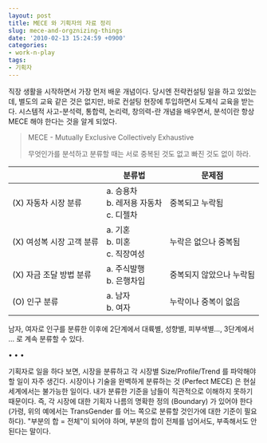 ```yaml
---
layout: post
title: MECE 와 기획자의 자료 정리
slug: mece-and-orgznizing-things
date: '2010-02-13 15:24:59 +0900'
categories:
- work-n-play
tags:
- 기획자
---
```


직장 생활을 시작하면서 가장 먼저 배운 개념이다. 당시엔 전략컨설팅 일을 하고 있었는데, 별도의 교육 같은 것은 없지만, 바로 컨설팅 현장에 투입하면서 도제식 교육을 받는다. 시스템적 사고-분석력, 통합력, 논리력, 창의력-란 개념을 배우면서, 분석이란 항상 MECE 해야 한다는 것을 알게 되었다.

> MECE - Mutually Exclusive Collectively Exhaustive
> 
> 무엇인가를 분석하고 분류할 때는 서로 중복된 것도 없고 빠진 것도 없이 하라.

&nbsp;|분류법|문제점
---|---|---
(X) 자동차 시장 분류	|a. 승용차<br/>b. 레저용 자동차<br/>c. 디젤차|	중복되고 누락됨
(X) 여성복 시장 고객 분류	|a. 기혼<br/>b. 미혼<br/>c. 직장여성|누락은 없으나 중복됨
(X) 자금 조달 방법 분류|a. 주식발행<br/>b. 은행차입|중복되지 않았으나 누락됨
(O) 인구 분류|a. 남자<br/>b. 여자<br/>|누락이나 중복이 없음

남자, 여자로 인구를 분류한 이후에 2단계에서 대륙별, 성향별, 피부색별..., 3단계에서 ... 로 계속 분류할 수 있다.

<div class="spacer">• • •</div>

기획자로 일을 하다 보면, 시장을 분류하고 각 시장별 Size/Profile/Trend 를 파악해야 할 일이 자주 생긴다. 시장이나 기술을 완벽하게 분류하는 것 (Perfect MECE) 은 현실세계에서는 불가능한 일이다. 내가 분류한 기준을 남들이 직관적으로 이해하지 못하기 때문이다. 즉, 각 시장에 대한 기획자 나름의 명확한 정의 (Boundary) 가 있어야 한다 (가령, 위의 예에서는 TransGender 를 어느 쪽으로 분류할 것인가에 대한 기준이 필요하다). "부분의 합 = 전체"이 되어야 하며, 부분의 합이 전체를 넘어서도, 부족해서도 안된다는 말이다.
